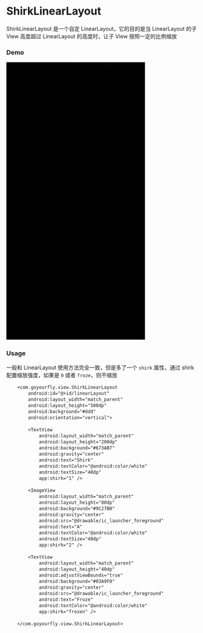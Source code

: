 # ShirkLinearLayout

ShirkLinearLayout 是一个自定 LinearLayout，它的目的是当 LinearLayout 的子 View 高度超过 LinearLayout 的高度时，让子 View 按照一定的比例缩放

### Demo
 ![](./screenshot.gif)

### Usage
一般和 LinearLayout 使用方法完全一致，但是多了一个 `shirk` 属性，通过 shirk 配置缩放强度，如果是 `0` 或者 `froze`，则不缩放

````
    <com.goyourfly.view.ShirkLinearLayout
        android:id="@+id/linearLayout"
        android:layout_width="match_parent"
        android:layout_height="500dp"
        android:background="#ddd"
        android:orientation="vertical">

        <TextView
            android:layout_width="match_parent"
            android:layout_height="200dp"
            android:background="#673AB7"
            android:gravity="center"
            android:text="Shirk"
            android:textColor="@android:color/white"
            android:textSize="40dp"
            app:shirk="1" />

        <ImageView
            android:layout_width="match_parent"
            android:layout_height="80dp"
            android:background="#9C27B0"
            android:gravity="center"
            android:src="@drawable/ic_launcher_foreground"
            android:text="A"
            android:textColor="@android:color/white"
            android:textSize="40dp"
            app:shirk="2" />

        <TextView
            android:layout_width="match_parent"
            android:layout_height="40dp"
            android:adjustViewBounds="true"
            android:background="#03A9F0"
            android:gravity="center"
            android:src="@drawable/ic_launcher_foreground"
            android:text="Froze"
            android:textColor="@android:color/white"
            app:shirk="frozen" />

    </com.goyourfly.view.ShirkLinearLayout>
````